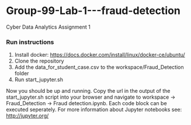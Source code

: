 # Group-99-Lab-1---fraud-detection
Cyber Data Analytics Assignment 1

### Run instructions
1. Install docker: https://docs.docker.com/install/linux/docker-ce/ubuntu/
2. Clone the repository
3. Add the data_for_student_case.csv to the workspace/Fraud_Detection folder
4. Run start_jupyter.sh

Now you should be up and running. Copy the url in the output of the start_jupyter.sh script into your browser and navigate to workspace -> Fraud_Detection -> Fraud detection.ipynb. Each code block can be executed seperately. For more information about Jupyter notebooks see: http://jupyter.org/
